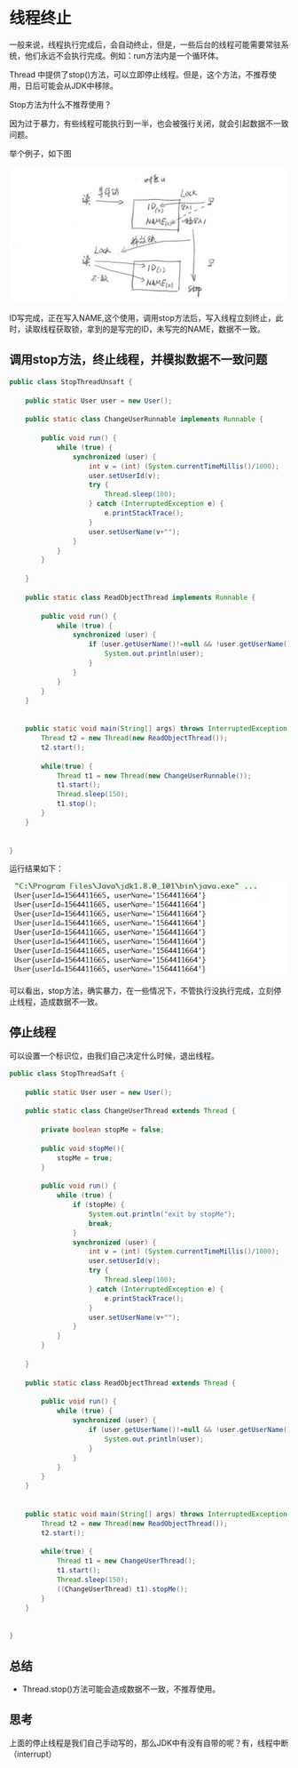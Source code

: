 # 线程终止
一般来说，线程执行完成后，会自动终止，但是，一些后台的线程可能需要常驻系统，他们永远不会执行完成。例如：run方法内是一个循环体。

Thread 中提供了stop()方法，可以立即停止线程。但是，这个方法，不推荐使用，日后可能会从JDK中移除。

Stop方法为什么不推荐使用？

因为过于暴力，有些线程可能执行到一半，也会被强行关闭，就会引起数据不一致问题。

举个例子，如下图

![Image text](https://raw.githubusercontent.com/KINGLBT/java-concurrent-study/master/image/chapter4/4-1.png)


ID写完成，正在写入NAME,这个使用，调用stop方法后，写入线程立刻终止，此时，读取线程获取锁，拿到的是写完的ID，未写完的NAME，数据不一致。

## 调用stop方法，终止线程，并模拟数据不一致问题

```java
public class StopThreadUnsaft {

    public static User user = new User();

    public static class ChangeUserRunnable implements Runnable {

        public void run() {
            while (true) {
                synchronized (user) {
                    int v = (int) (System.currentTimeMillis()/1000);
                    user.setUserId(v);
                    try {
                        Thread.sleep(100);
                    } catch (InterruptedException e) {
                        e.printStackTrace();
                    }
                    user.setUserName(v+"");
                }
            }
        }

    }

    public static class ReadObjectThread implements Runnable {

        public void run() {
            while (true) {
                synchronized (user) {
                    if (user.getUserName()!=null && !user.getUserName().equals(user.getUserId().toString())) {
                        System.out.println(user);
                    }
                }
            }
        }
    }


    public static void main(String[] args) throws InterruptedException {
        Thread t2 = new Thread(new ReadObjectThread());
        t2.start();

        while(true) {
            Thread t1 = new Thread(new ChangeUserRunnable());
            t1.start();
            Thread.sleep(150);
            t1.stop();
        }
    }


}
```

运行结果如下：

![Image text](https://raw.githubusercontent.com/KINGLBT/java-concurrent-study/master/image/chapter4/4-2.png)

可以看出，stop方法，确实暴力，在一些情况下，不管执行没执行完成，立刻停止线程，造成数据不一致。

## 停止线程

可以设置一个标识位，由我们自己决定什么时候，退出线程。

```java
public class StopThreadSaft {

    public static User user = new User();

    public static class ChangeUserThread extends Thread {

        private boolean stopMe = false;

        public void stopMe(){
            stopMe = true;
        }

        public void run() {
            while (true) {
                if (stopMe) {
                    System.out.println("exit by stopMe");
                    break;
                }
                synchronized (user) {
                    int v = (int) (System.currentTimeMillis()/1000);
                    user.setUserId(v);
                    try {
                        Thread.sleep(100);
                    } catch (InterruptedException e) {
                        e.printStackTrace();
                    }
                    user.setUserName(v+"");
                }
            }
        }

    }

    public static class ReadObjectThread extends Thread {

        public void run() {
            while (true) {
                synchronized (user) {
                    if (user.getUserName()!=null && !user.getUserName().equals(user.getUserId().toString())) {
                        System.out.println(user);
                    }
                }
            }
        }
    }


    public static void main(String[] args) throws InterruptedException {
        Thread t2 = new Thread(new ReadObjectThread());
        t2.start();

        while(true) {
            Thread t1 = new ChangeUserThread();
            t1.start();
            Thread.sleep(150);
            ((ChangeUserThread) t1).stopMe();
        }
    }


}
```



## 总结
+ Thread.stop()方法可能会造成数据不一致，不推荐使用。

## 思考

上面的停止线程是我们自己手动写的，那么JDK中有没有自带的呢？有，线程中断（interrupt）
